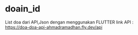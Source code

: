 # doain_id


List doa dari API,Json dengan menggunakan FLUTTER
link API : https://doa-doa-api-ahmadramadhan.fly.dev/api
